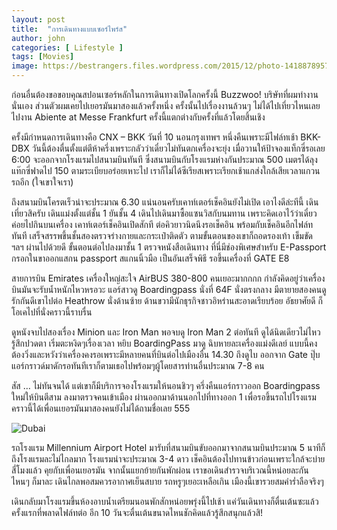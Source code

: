 ```yaml
---
layout: post
title:  "การเดินทางแบบเซอร์ไพร์ส"
author: john
categories: [ Lifestyle ]
tags: [Movies]
image: https://bestrangers.files.wordpress.com/2015/12/photo-1418878957586-8e04fda00a63.jpeg
---
```


ก่อนอื่นต้องขอขอบคุณสปอนเซอร์หลักในการเดินทางเปิดโลกครั้งนี้ Buzzwoo! บริษัทที่ผมทำงานนั่นเอง ส่วนตัวผมเคยไปเยอรมันมาสองแล้วครั้งหนึ่ง ครั้งนั้นไปเรื่องงานล้วนๆ ไม่ได้ไปเที่ยวไหนเลย ไปงาน Abiente at Messe Frankfurt ครั้งนี้แตกต่างกับครั้งที่แล้วโดยสิ้นเชิง


ครั้งมีกำหนดการเดินทางคือ CNX – BKK วันที่ 10 นอนกรุงเทพฯ หนึ่งคืนเพราะมีไฟล์ทเช้า BKK-DBX วันนี้ต้องตื่นตั้งแต่ตีห้าครึ่งเพราะกลัวว่าเดี๋ยวไม่ทันตกเครื่องจะยุ่ง เมื่อวานให้ป้าจองแท็กซี่รอเลย 6:00 จะออกจากโรงแรมไปสนามบินทันที ซึ่งสนามบินกับโรงแรมห่างกันประมาณ 500 เมตรได้ลุงแท๊กซี่ฟาดไป 150 ตามระเบียบอร่อยเหาะไป เราก็ไม่ได้ซีเรียสเพราะเรียกเช้าแกส่งใกล้เสียเวลาแกวนรถอีก (ใจเขาใจเรา)

ถึงสนามบินโครตเร็วน่าจะประมาณ 6.30 แน่นอนครับเคาท์เตอร์เช็คอินยังไม่เปิด เอาไงดีล่ะทีนี้ เดินเที่ยวสิครับ เดินแม่งตั้งแต่ชั้น 1 ยันชั้น 4 เดินไปเดินมาซื้อแซนวิสกับนมทาน เพราะคิดเอาไว้ว่าเดี๋ยวค่อยไปกินบนเครื่อง เคาท์เตอร์เช็คอินเปิดสักที ต่อคิวยาวนิดนึงรอเช็คอิน พร้อมกับเช็คอินอีกไฟล์ททันที เสร็จสรรพขึ้นชั้นสองตรวจร่างกายและกระเป๋าติดตัว ตามขั้นตอนของเขาก็ถอดรองเท้า เข็มขัด ฯลฯ ผ่านไปด้วยดี ขั้นตอนต่อไปลงมาชั้น 1 ตรวจหนังสือเดินทาง ที่นี่มีช่องพิเศษสำหรับ E-Passport กรอกในขาออกแสกน passport สแกนนิ้วมือ เป็นอันเสร็จพิธี รอขึ้นเครื่องที่ GATE E8

สายการบิน Emirates เครื่องใหญ่สะใจ AirBUS 380-800 คนเยอะมากกกก กำลังคิดอยู่ว่าเครื่องบินมันจะรับน้ำหนักไหวหรอวะ แอร์สาวดู Boardingpass นั่งที่ 64F นั่งตรงกลาง มีตายายสองคนดูรักกันดีเขาไปต่อ Heathrow นั่งด้านซ้าย ด้านขวามีนักธุรกิจชาวอิหร่านสะอาดเรียบร้อย อัธยาศัยดี ก็โอเคไปที่นั่งคราวนี้ราบรื่น

ดูหนังจบไปสองเรื่อง Minion และ Iron Man พอจบดู Iron Man 2 ต่อทันที ดูได้นิดเดียวไม่ไหวรู้สึกปวดตา เริ่มตะหงิดๆเรื่องเวลา หยิบ BoardingPass มาดู ฉิบหายละเครื่องแม่งดีเลย์ แบบนี้คงต้องวิ่งและหวังว่าเครื่องคงรอเพราะมีหลายคนที่บินต่อไปเมืองอื่น 14.30 ถึงดูไบ ออกจาก Gate ปุ๊บแอร์กราวด์มาดักรอทันทีเราก็ตามเธอไปพร้อมๆผู้โดยสารท่านอื่นประมาณ 7-8 คน

สัส …​ ไม่ทันจนได้ แต่เขาก็มีบริการจองโรงแรมให้นอนชิวๆ ครึ่งคืนแอร์กราวออก Boardingpass ใหม่ให้บินตีสาม ลงมาตรวจคนเข้าเมือง ผ่านออกมาด้านนอกไปที่ทางออก 1 เพื่อรอขึ้นรถไปโรงแรม คราวนี้ได้เพื่อนเยอรมันมาสองคนยังไม่ได้ถามชื่อเลย 555

<img src="https://bestrangers.files.wordpress.com/2015/12/23048204044_0c8df64de5_b.jpg" alt="Dubai">

รถโรงแรม Millennium Airport Hotel มารับที่สนามบินขับออกมาจากสนามบินประมาณ 5 นาทีก็ถึงโรงแรมละไม่ไกลมาก โรงแรมน่าจะประมาณ 3-4 ดาว เช็คอินต้องไปทานข้าวก่อนเพราะใกล้จะบ่ายสี่โมงแล้ว คุยกับเพื่อนเยอรมัน จากนั้นแยกย้ายกันพักผ่อน เราขอเดินสำรวจบริเวณนี้หน่อยละกัน ไหนๆ ก็มาละ เดินไกลพอสมควรอากาศเย็นสบาย รถหรูๆเยอะเหลือเกิน เมืองนี้เขารวยสมคำร่ำลือจริงๆ

เดินกลับมาโรงแรมขึ้นห้องอาบน้ำเตรียมนอนพักสักหน่อยพรุ่งนี้ไปเช้า แค่วันเดินทางก็ตื่นเต้นซะแล้ว ครั้งแรกที่พลาดไฟล์ทต่อ อีก 10 วันจะตื่นเต้นขนาดไหนชักคิดแล้วรู้สึกสนุกแล้วสิ!